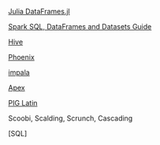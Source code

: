 [Julia DataFrames.jl](https://dataframesjl.readthedocs.io/en/latest/index.html)

[Spark SQL, DataFrames and Datasets Guide](http://spark.apache.org/docs/latest/sql-programming-guide.html)

[Hive](https://cwiki.apache.org/confluence/display/Hive/Tutorial)

[Phoenix](https://phoenix.apache.org/index.html)

[impala](https://www.cloudera.com/documentation/enterprise/latest/topics/impala.html)

[Apex](https://apex.apache.org/docs/apex/)

[PIG Latin](https://pig.apache.org/docs/r0.7.0/piglatin_ref1.html,https://hortonworks.com/blog/pig-eye-for-the-sql-guy/)

Scoobi, Scalding, Scrunch, Cascading

[SQL]

